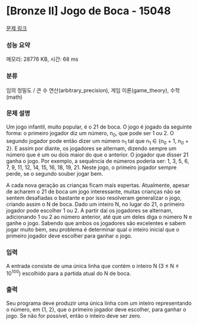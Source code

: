 # [Bronze II] Jogo de Boca - 15048 

[문제 링크](https://www.acmicpc.net/problem/15048) 

### 성능 요약

메모리: 28776 KB, 시간: 68 ms

### 분류

임의 정밀도 / 큰 수 연산(arbitrary_precision), 게임 이론(game_theory), 수학(math)

### 문제 설명

<p>Um jogo infantil, muito popular, é o 21 de boca. O jogo é jogado da seguinte forma: o primeiro jogador diz um número, n<sub>0</sub>, que pode ser 1 ou 2. O segundo jogador pode então dizer um número n<sub>1</sub> tal que n<sub>1</sub> ∈ {n<sub>0</sub> + 1, n<sub>0</sub> + 2}. E assim por diante, os jogadores se alternam, dizendo sempre um número que é um ou dois maior do que o anterior. O jogador que disser 21 ganha o jogo. Por exemplo, a sequência de números poderia ser: 1, 3, 5, 6, 7, 9, 11, 12, 14, 15, 16, 18, 19, 21. Neste jogo, o primeiro jogador sempre perde, se o segundo souber jogar bem.</p>

<p>A cada nova geração as crianças ficam mais espertas. Atualmente, apesar de acharem o 21 de boca um jogo interessante, muitas crianças não se sentem desafiadas o bastante e por isso resolveram generalizar o jogo, criando assim o N de boca. Dado um inteiro N, no lugar do 21, o primeiro jogador pode escolher 1 ou 2. A partir daí os jogadores se alternam, adicionando 1 ou 2 ao número anterior, até que um deles diga o número N e ganhe o jogo. Sabendo que ambos os jogadores são excelentes e sabem jogar muito bem, seu problema é determinar qual o inteiro inicial que o primeiro jogador deve escolher para ganhar o jogo.</p>

### 입력 

 <p>A entrada consiste de uma única linha que contém o inteiro N (3 ≤ N ≤ 10<sup>100</sup>) escolhido para a partida atual do N de boca.</p>

### 출력 

 <p>Seu programa deve produzir uma única linha com um inteiro representando o número, em {1, 2}, que o primeiro jogador deve escolher, para ganhar o jogo. Se não for possível, então o inteiro deve ser zero.</p>

